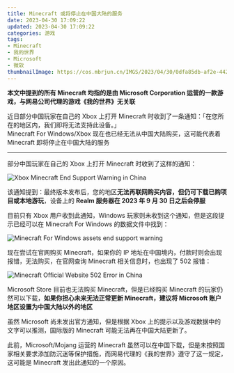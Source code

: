 ```yaml
---
title: Minecraft 或将停止在中国大陆的服务
date: 2023-04-30 17:09:22
updated: 2023-04-30 17:09:22
categories: 游戏
tags:
- Minecraft
- 我的世界
- Microsoft
- 微软
thumbnailImage: https://cos.mbrjun.cn/IMGS/2023/04/30/0dfa85db-af2e-442f-b452-dad94d5986fc.webp
---
```

**本文中提到的所有 Minecraft 均指的是由 Microsoft Corporation 运营的一款游戏，与网易公司代理的游戏《我的世界》无关联**  

近日部分中国玩家在自己的 Xbox 上打开 Minecraft 时收到了一条通知：「在您所在的地区内，我们即将无法支持此设备。」  
Minecraft For Windows/Xbox 现在也已经无法从中国大陆购买，这可能代表着 Minecraft 即将停止在中国大陆的服务  

<!-- more -->
---
部分中国玩家在自己的 Xbox 上打开 Minecraft 时收到了这样的通知：

![Xbox Minecraft End Support Warning in China](https://cos.mbrjun.cn/IMGS/2023/04/30/1106cfa7-194e-41b4-a74f-835d8a302138.webp)

该通知提到：最终版本发布后，您的地区**无法再联网购买内容，但仍可下载已购项目或本地游玩**，设备上的 **Realm 服务器在 2023 年 9 月 30 日之后会停服**  

目前只有 Xbox 用户收到此通知，Windows 玩家则未收到这个通知，但是这段提示已经可以在 Minecraft For Windows 的数据文件中找到：  

![Minecraft For Windows assets end support warning](https://cos.mbrjun.cn/IMGS/2023/04/30/6e0ee316-5b12-4af2-8593-f1697e1b07bb.webp)

现在尝试在官网购买 Minecraft，如果你的 IP 地址在中国境内，付款时则会出现报错，无法购买，在官网查询 Minecraft 相关信息时，也出现了 502 报错：  

![Minecraft Official Website 502 Error in China](https://cos.mbrjun.cn/IMGS/2023/04/30/1486e443-f8e8-4b25-90f8-811e6e45a409.webp)

Microsoft Store 目前也无法购买 Minecraft，但是已经购买 Minecraft 的玩家仍然可以下载，**如果你担心未来无法正常更新 Minecraft，建议将 Microsoft 账户地区设置为中国大陆以外的地区**  

虽然 Microsoft 尚未发出官方通知，但是根据 Xbox 上的提示以及游戏数据中的文字可以推测，国际版的 Minecraft 可能无法再在中国大陆更新了。  

此前，Microsoft/Mojang 运营的 Minecraft 虽然可以在中国下载，但是未按照国家相关要求添加防沉迷等保护措施，而网易代理的《我的世界》遵守了这一规定，这可能是 Minecraft 发出此通知的一个原因。  
